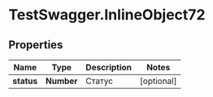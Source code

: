 # TestSwagger.InlineObject72

## Properties

Name | Type | Description | Notes
------------ | ------------- | ------------- | -------------
**status** | **Number** | Статус | [optional] 


